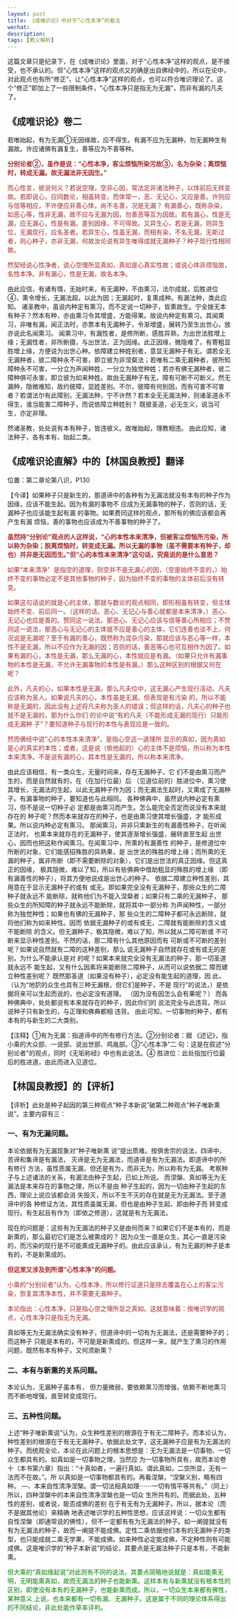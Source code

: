 ```yaml
---
layout: post
title: 《成唯识论》中对于“心性本净”的看法
wechat: 
description: 
tags: [教义解析]
---
```


这篇文章只是纪录下，在《成唯识论》里面，对于“心性本净”这样的观点，是不接受，也不承认的。但“心性本净”这样的观点又的确是出自佛经中的，所以在论中，对此观点也有所“修正”，让“心性本净”这样的观点，也可以符合唯识理论了。这个“修正”即加上了一些限制条件，“心性本净只是指无为无漏”，而非有漏的凡夫了。

## 《成唯识论》卷二

若唯始起，有为无漏①无因缘故，应不得生。有漏不应为无漏种，勿无漏种生有漏故。许应诸佛有漏复生，善等应为不善等种。

<span style="color:brown"><b>分别论者②，虽作是说：“心性本净，客尘烦恼所染污故③，名为杂染；离烦恼时，转成无漏。故无漏法非无因生。”</b></span>

<span style="color:brown">而心性言，彼说何义？若说空理，空非心因，常法定非诸法种子，以体前后无转变故。若即说心，应同数论，相虽转变，而体常一，恶、无记心，又应是善。许则应与信等相应，不许便应非善心体，尚不名善，况是无漏？ 有漏善心，既称杂染，如恶心等，性非无漏，故不应与无漏为因，勿善恶等互为因故。若有漏心，性是无漏，应无漏心，性是有漏。差别因缘，不可得故。又异生心，若是无漏，则异生位，无漏现行，应名圣者。若异生心，性虽无漏，而相有染，不名无漏，无斯过者，则心种子，亦非无漏，何故汝论说有异生唯得成就无漏种子？种子现行性相同故。 

<span style="color:brown">然契经说心性净者，说心空理所显真如，真如是心真实性故；或说心体非烦恼故，名性本净。非有漏心，性是无漏，故名本净。

由此应信，有诸有情，无始时来，有无漏种，不由熏习，法尔成就，后胜进位④，熏令增长，无漏法超，以此为因；无漏起时，复熏成种。有漏法种，类此应知。 诸圣教中，虽说内种定有熏习，而不定说一切种子，皆熏故生。宁全拨无本有种子？然本有种，亦由熏习令其增盛，方能得果。故说内种定有熏习。其闻熏习，非唯有漏，闻正法时，亦票本有无漏种子，令渐增盛，展转乃至生出世心，放亦说此名闻熏习。 闻熏习中，有漏性者，是修所断，感胜异熟，为出世法胜增上缘；无漏性者，非所断摄，与出世法，正为因缘。此正因缘，微隐难了，有寄粗显胜增上缘，方便说为出世心种。依障建立种姓别者，意显无漏种子有无。谓若全无无漏种者，彼二障种永不可害，即立彼为非涅粲法；若唯有二乘无漏种者，彼所知障种永不可害，一分立为声闻种姓，一分立为独觉种姓；若亦有佛无漏种者，彼二障种俱可永害，即立彼为如来种姓。故由无漏种子有无，障有可断不可断义。然无漏种，隐微难知，故约彼障，显姓差别。不尔，彼障有何别因，而有可害不可害者？若谓法尔有此障别，无漏法种，宁不许然？若本全无无漏法种，则诸圣道永不得生，谁当能害二障种子，而说依障立种姓别？ 既彼圣道，必无生义，说当可生，亦定非理。

然诸圣教，处处说有本有种子，皆违彼义。故唯始起，理教相违。 由此应知，诸法种子，各有本有、始起二类。

## 《成唯识论直解》中的【林国良教授】翻译
位置：第二章论第八识，P130

【今译】如果种子只是新生的，那道谛中的各种有为无漏法就没有本有的种子作为因缘，应该不能生起。因为有漏的事物不 应成为无漏事物的种子，否则的话，无漏种子也应该能生起有漏 的事物。如果费同这样的观点，那所有的佛应该都会再产生有漏 烦恼，善的事物也应该成为不善事物的种子了。 

<span style="color:brown"><b>虽然持“分别论”观点的人这样说，“心的本性本来清净，但被客尘烦恼所污染，所以称为杂染；脱离烦恼时，转变成无漏。所以无漏的事物（虽不需要本有种子，却也）并非是无因而生。”但“心的本性本来清净”这句话，究竟说的是什么意思？</b></span>

<span style="color:brown">如果“本来清净〞是指空的道理，则空并不是无漏心的因，（空是始终不变的，）始终不变的事物必定不是其他事物的种子，因为始终不变的事物的主体前后没有转变。

<span style="color:brown">如果这句话说的就是心的主体，那就与数论的观点相同，即形相虽有转变，但主体始终不变、前后同一。（这样的话，恶心、无记心与善心就都是本来清净，）恶心、 无记心也应是善的。赞同这一说法，那恶心、无记心应该与信等善心所相应；不赞同这一说法，那恶心与无记心的主体就不应是善心的主体，它们连善也谈不上，何况说是无漏呢？至于有漏的善心，既然称为混杂污染，那就应该与恶心等一样，本性不是无漏，所以不应作为无漏的因；否则的话，善恶等心也可互相作为因了。如果有漏的心，本性是无漏，那么无漏的心，本性就应是有漏。（如果只允许有漏事物的本性是无漏，不允许无漏事物的本性是有漏，）那么这种区别的根据又何在呢？

<span style="color:brown">此外，凡夫的心，如果本性是无漏，那么凡夫位中，这无漏心产生现行活动，凡夫应该称为圣人。如果说凡夫的心，本性虽是无漏，但表现是有污染 的，所以不能称是无漏的，因此没有上述将凡夫称为圣人的错误；但这样的话，凡夫心的种子也就不是无漏的，那为什么你们 的论中说“有的凡夫（不能形成无漏的现行）只能形成无漏种 子”？要知道种子与现行的本性与表现应是一致的。 

<span style="color:brown">然而佛经中说“心的本性本来清净”，是指心空这一道理所 显示的真如，因为真如是心的真实的本性；或者，这是说（依他起的）心的主体不是烦恼，所以称为本性本来清净。不是说有漏的心，其本性是无漏的，所以称本来清净。

由此应该相信，有一类众生，无量时间来，存在无漏种子，它 们不是由熏习而产生的，而是自然就有的，在（在加行位最）后 （见道位前的）胜进位中，熏习使其增长，无漏法的生起，以此无漏种子作为因；而无漏法生起时，又熏成了无漏种子。有漏事物的种子，要知道也与此相同。 各种佛典中，虽然说内种必定有熏习，但不是说一切种子必 定都是由熏习而产生。怎么能完全否定而说没有本来就存在的 种子呢？然而本来就存在的种子，也是由熏习使其增长强盛，才 能形成果。所以说内种必定有熏习。 那闻熏习，并非只熏新生的有漏善性种子，在听闻正法时， 也熏本来就存在的无漏种子，使其逐渐增长强盛，展转直至生起 出世心，因而也把这称作闻熏习。在闻熏习中，所熏的有漏善性 的种子，是修道位中所断的对象，它们能感招殊胜的异熟果，是 出世法的殊胜的增上缘；而所熏的无漏的种子，属非所断（即不需要断除的对象），它们是出世法的真正因缘。但这真正的因缘， 极其隐微，难以了知，所以有些佛典中借助粗显的殊胜的增上缘 （即有漏善性的种子），将其方便地说成是出世心的种子。 依据二障建立种性差别，其用意在于显示无漏种子的或有 或无。即如果完全没有无漏种子，那些众生的二障种子就永远不 能断除，就称他们为不能入涅粲者；如果只有二乘的无漏种子， 那些众生的所知障的种子就永远不能断除，就将其中一部分称 为声闻种性，一部分称为独觉种性；如果也有佛的无漏种子，那 些众生的二障种子都可永远断除，就将他们称为如来种性。因而 依据无漏种子的或有或无，二障就有能断除的含义或不能断除 的含义。但无漏种子，极其隐微，难以了知，所以就从二障可断或 不可断来显示种性差别。不然的话，那二障有什么其他原因而有 可断或不可断的差别呢？如果说自然就有二障的这种差别，那么 说无漏种子自然就存在或有或无的差别，为什么不能承认是对 的呢？如果本来就完全没有无漏法的种子，那一切圣道就永远不 能生起，又有什么因素将来能断除二障种子，从而可以说依据二 障而建立种性差别呢？ 既然那圣道（如果没有种子），必定没有能生起的道理，因 此，（认为“地狖的众生也具有三种无漏根，但它们是种子，不是 现行”的说法，）是依据将来可以生起而说的，也必定没有道理。 （因为没有因怎么会有果呢？） 而各种佛典中，处处都说有本来就存在的种子，因此你们的 说法完全与此违背。所以说种子只有新生的，与正理和佛典都相 违背。 由此可知，一切事物的种子，都有本有的与新生的二大类别。

【注释】①有为无漏：指道谛中的所有修行方法。②分别论者：据 《述记》，指小乘的大众部、一说部、说出世部、鸡胤部。③“心性本净”二 句：这是在叙述“分别论者"的观点，同时《无垢称经》中也有此说法。④ 胜进位：此处指加行位最后的胜进道，由此而进入见道位。

## 【林国良教授】的【评析】

【评析】此处是种子起因的第三种观点“种子本新说”破第二种观点“种子唯新熏说”。主要内容有三： 

### 一、有为无漏问题。

本论依据有为无漏现象对“种子唯新熏 说”提出质难。按俱舍宗的说法，四谛中，苦谛和集谛是有漏法， 灭谛是无为无漏法，而道谛是有为无漏法。即道谛中的所有修行 方法，虽性质属无漏，但还是有为，而非无为，所以称有为无漏。 考察种子与上述诸法的关系，有漏法由种子生起，已如上所说。 而涅槃、真如等无为无漏法是本来存在的事物之理，所以不是由 种子生起的，因为一切由种子生起的东西，理论上说应该都会消 失毁灭，所以不生不灭的存在就是无为无漏法。至于道谛中的各 种修证方法，其性质虽属无漏，但也是由种子生起、即由种子而 转变成现行。有生起且有作为（即依之修道），这就是有为无漏法。

现在的问题是：这些有为无漏法的种子又是由何而来？如果它们不是本有的，而是新熏的，那么最初它们是怎么被熏成的？ 因为众生一直是众生，其心一直是污染的，而污染的现行是不可能熏成无漏种子的。由此应该承认，有为无漏的种子是本有的，不是新熏成的。

<span style="color:brown"><b>但这里又涉及到所谓“心性本净”的问题。</b><span>

<span style="color:brown">小乘的“分别论者”认为，心性本净，所以修行证道只是除去覆盖在心上的客尘污染，恢复其清净本性，并不需要无漏种子。

<span style="color:brown">本论指出：心性本净，只是指心空之理所显之真如。这就意味着：按唯识学的观点，心性本净只是指无为无漏。

真如等无为无漏法确实没有种子，但道谛中的一切有为无漏法，还是需要种子的；而这种子 只能是本有的，不可能是新熏成的。但这样一来，就产生了熏习的作用问题，既然有本有种子，又何须新熏？ 

### 二、本有与新熏的关系问题。

本论认为，无漏种子虽本有， 但力量微弱，要依赖熏习而增强，依赖不断地熏习而不断地增强，直至转变成现行。 

### 三、五种性问题。

上述“种子唯新熏说”认为，众生种性差别的根源在于有无二障种子。而本论认为，种性差别的根源在于有无无漏种子。依据此处文字，这无漏种子应是有为无漏法的种子。而统观全论，本论在此问题上的根本思想是：无为无漏法是一切事物、一切众生都具有的。如真如是一切事物之理，当然应 为一切事物所具有，故而本论卷十（本书第六章）指出：“十真如者，一遍行真如。谓此真如，二空所显，无有一法而不在故。”。所 以真如是一切事物都具有的。再看涅槃，“涅槃义别，略有四种。 —、本来自性清净涅槃。谓一切法相真如理⋯⋯一切有情平等共有。”（同上）所以，四种涅槃中的本来自性清净涅槃也是一切众 生所共有的。而据此处，五种性的差别，或者说，能否成佛的差别 在于有无有为无漏种子。所以，据本论（而不是据其他论）来精确 地表述唯识学的五种性思想，应该这样说：一切众生都有自性涅槃（即通常说的佛性），但不一定都有有为无漏法的种子。如一阐提就没有有为无漏法的种子，故而一阐提不能成佛。定性二乘依据他们本有的无漏种子的类型，也只能成就二乘无学果，不能成佛。如来种性必定能成佛，不定种性则有可能成佛。这是唯识学的“种子本新说”的结论，其要点是无漏法种子只是本有，不能新熏。

<span style="color:green">但大乘的“真如缘起说”对此则有不同的说法，其要点简略地说就是：真如能熏无明，无明能熏真如，故而无漏法的种子也能新熏。这样本有与新熏就没有根本性的区别，即使没有本有的无漏种子，也能新熏而成。所以，一切众生本来都有佛性，某种意义 上说，也本来都有一切有漏、无漏种子。这是属于不同的理论体系得出的不同结论，非此处能作草率评判。

